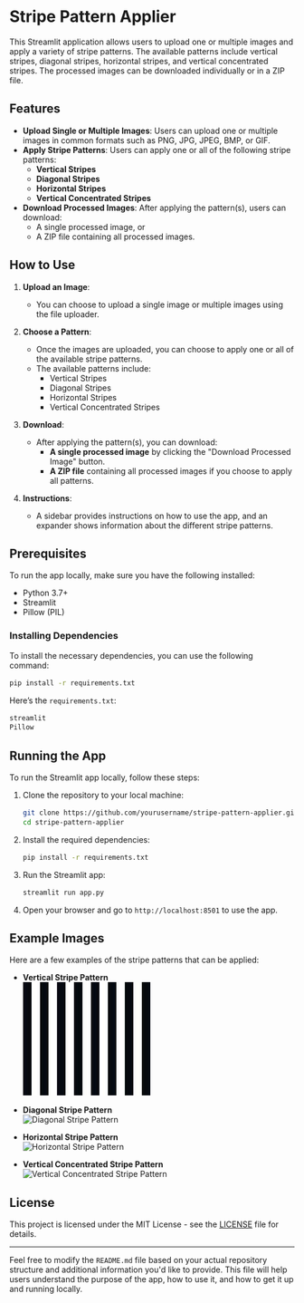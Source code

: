 # Stripe Pattern Applier

This Streamlit application allows users to upload one or multiple images and apply a variety of stripe patterns. The available patterns include vertical stripes, diagonal stripes, horizontal stripes, and vertical concentrated stripes. The processed images can be downloaded individually or in a ZIP file.

## Features

- **Upload Single or Multiple Images**: Users can upload one or multiple images in common formats such as PNG, JPG, JPEG, BMP, or GIF.
- **Apply Stripe Patterns**: Users can apply one or all of the following stripe patterns:
  - **Vertical Stripes**
  - **Diagonal Stripes**
  - **Horizontal Stripes**
  - **Vertical Concentrated Stripes**
- **Download Processed Images**: After applying the pattern(s), users can download:
  - A single processed image, or
  - A ZIP file containing all processed images.
  
## How to Use

1. **Upload an Image**:
   - You can choose to upload a single image or multiple images using the file uploader.
   
2. **Choose a Pattern**:
   - Once the images are uploaded, you can choose to apply one or all of the available stripe patterns. 
   - The available patterns include:
     - Vertical Stripes
     - Diagonal Stripes
     - Horizontal Stripes
     - Vertical Concentrated Stripes

3. **Download**:
   - After applying the pattern(s), you can download:
     - **A single processed image** by clicking the "Download Processed Image" button.
     - **A ZIP file** containing all processed images if you choose to apply all patterns.

4. **Instructions**:
   - A sidebar provides instructions on how to use the app, and an expander shows information about the different stripe patterns.

## Prerequisites

To run the app locally, make sure you have the following installed:

- Python 3.7+
- Streamlit
- Pillow (PIL)

### Installing Dependencies

To install the necessary dependencies, you can use the following command:

```bash
pip install -r requirements.txt
```

Here’s the `requirements.txt`:

```txt
streamlit
Pillow
```

## Running the App

To run the Streamlit app locally, follow these steps:

1. Clone the repository to your local machine:

    ```bash
    git clone https://github.com/yourusername/stripe-pattern-applier.git
    cd stripe-pattern-applier
    ```

2. Install the required dependencies:

    ```bash
    pip install -r requirements.txt
    ```

3. Run the Streamlit app:

    ```bash
    streamlit run app.py
    ```

4. Open your browser and go to `http://localhost:8501` to use the app.

## Example Images

Here are a few examples of the stripe patterns that can be applied:

- **Vertical Stripe Pattern**  
  ![Vertical Stripe Pattern](https://github.com/shukdevtroy/Stripe-Pattern-Applier/blob/main/images/Barcode%20Pattern.jpg)

- **Diagonal Stripe Pattern**  
  ![Diagonal Stripe Pattern](Diagonal%20Stripes.jpg)

- **Horizontal Stripe Pattern**  
  ![Horizontal Stripe Pattern](horizontal%20stripe%20pattern.jpg)

- **Vertical Concentrated Stripe Pattern**  
  ![Vertical Concentrated Stripe Pattern](Vertical%20Concentrated.jpg)

## License

This project is licensed under the MIT License - see the [LICENSE](LICENSE) file for details.

---

Feel free to modify the `README.md` file based on your actual repository structure and additional information you'd like to provide. This file will help users understand the purpose of the app, how to use it, and how to get it up and running locally.

